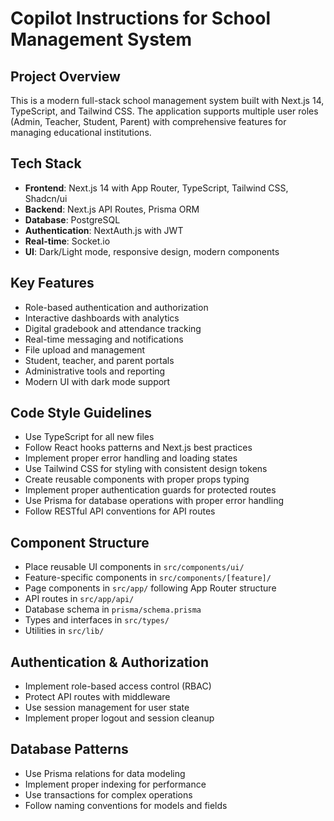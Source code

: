 # Copilot Instructions for School Management System

<!-- Use this file to provide workspace-specific custom instructions to Copilot. For more details, visit https://code.visualstudio.com/docs/copilot/copilot-customization#_use-a-githubcopilotinstructionsmd-file -->

## Project Overview
This is a modern full-stack school management system built with Next.js 14, TypeScript, and Tailwind CSS. The application supports multiple user roles (Admin, Teacher, Student, Parent) with comprehensive features for managing educational institutions.

## Tech Stack
- **Frontend**: Next.js 14 with App Router, TypeScript, Tailwind CSS, Shadcn/ui
- **Backend**: Next.js API Routes, Prisma ORM
- **Database**: PostgreSQL
- **Authentication**: NextAuth.js with JWT
- **Real-time**: Socket.io
- **UI**: Dark/Light mode, responsive design, modern components

## Key Features
- Role-based authentication and authorization
- Interactive dashboards with analytics
- Digital gradebook and attendance tracking
- Real-time messaging and notifications
- File upload and management
- Student, teacher, and parent portals
- Administrative tools and reporting
- Modern UI with dark mode support

## Code Style Guidelines
- Use TypeScript for all new files
- Follow React hooks patterns and Next.js best practices
- Implement proper error handling and loading states
- Use Tailwind CSS for styling with consistent design tokens
- Create reusable components with proper props typing
- Implement proper authentication guards for protected routes
- Use Prisma for database operations with proper error handling
- Follow RESTful API conventions for API routes

## Component Structure
- Place reusable UI components in `src/components/ui/`
- Feature-specific components in `src/components/[feature]/`
- Page components in `src/app/` following App Router structure
- API routes in `src/app/api/`
- Database schema in `prisma/schema.prisma`
- Types and interfaces in `src/types/`
- Utilities in `src/lib/`

## Authentication & Authorization
- Implement role-based access control (RBAC)
- Protect API routes with middleware
- Use session management for user state
- Implement proper logout and session cleanup

## Database Patterns
- Use Prisma relations for data modeling
- Implement proper indexing for performance
- Use transactions for complex operations
- Follow naming conventions for models and fields
